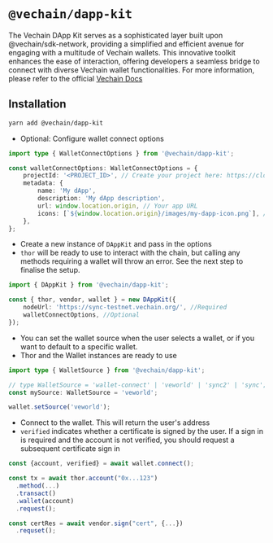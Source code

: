# `@vechain/dapp-kit`

The Vechain DApp Kit serves as a sophisticated layer built upon @vechain/sdk-network, providing a simplified and
efficient
avenue for engaging with a multitude of Vechain wallets. This innovative toolkit enhances the ease of interaction,
offering developers a seamless bridge to connect with diverse Vechain wallet functionalities. For more information,
please refer to the official [Vechain Docs](https://docs.vechain.org/developer-resources/sdks-and-providers/dapp-kit)

## Installation

```bash
yarn add @vechain/dapp-kit
```

-   Optional: Configure wallet connect options

```typescript
import type { WalletConnectOptions } from '@vechain/dapp-kit';

const walletConnectOptions: WalletConnectOptions = {
    projectId: '<PROJECT_ID>', // Create your project here: https://cloud.walletconnect.com/sign-up
    metadata: {
        name: 'My dApp',
        description: 'My dApp description',
        url: window.location.origin, // Your app URL
        icons: [`${window.location.origin}/images/my-dapp-icon.png`], // Your app Icon
    },
};
```

-   Create a new instance of `DAppKit` and pass in the options
-   `thor` will be ready to use to interact with the chain, but calling any methods requiring a wallet will throw an
    error. See the next step to finalise the setup.

```typescript
import { DAppKit } from '@vechain/dapp-kit';

const { thor, vendor, wallet } = new DAppKit({
    nodeUrl: 'https://sync-testnet.vechain.org/', //Required
    walletConnectOptions, //Optional
});
```

-   You can set the wallet source when the user selects a wallet, or if you want to default to a specific wallet.
-   Thor and the Wallet instances are ready to use

```typescript
import type { WalletSource } from '@vechain/dapp-kit';

// type WalletSource = 'wallet-connect' | 'veworld' | 'sync2' | 'sync';
const mySource: WalletSource = 'veworld';

wallet.setSource('veworld');
```

-   Connect to the wallet. This will return the user's address
-   `verified` indicates whether a certificate is signed by the user. If a sign in is required and the account is not
    verified, you should request a subsequent certificate sign in

```typescript
const {account, verified} = await wallet.connect();

const tx = await thor.account("0x...123")
  .method(...)
  .transact()
  .wallet(account)
  .request();

const certRes = await vendor.sign("cert", {...})
  .requset();
```
